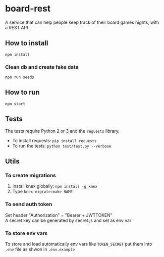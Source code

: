 # board-rest
A service that can help people keep track of their board games nights, with a REST API.

## How to install
`npm install`

### Clean db and create fake data
`npm run seeds`

## How to run
`npm start`

## Tests
The tests require Python 2 or 3 and the `requests` library.

* To install requests: `pip install requests`
* To run the tests: `python test/test.py --verbose`

## Utils
### To create migrations
1. Install knex globally: `npm install -g knex`
2. Type `knex migrate:make NAME`
### To send auth token
Set header "Authorization" = "Bearer + JWTTOKEN"  
A secret key can be generated by secret.js and set as env var
### To store env vars
To store and load automatically env vars like `TOKEN_SECRET` put them into `.env` file as shwon in `.env.example` 